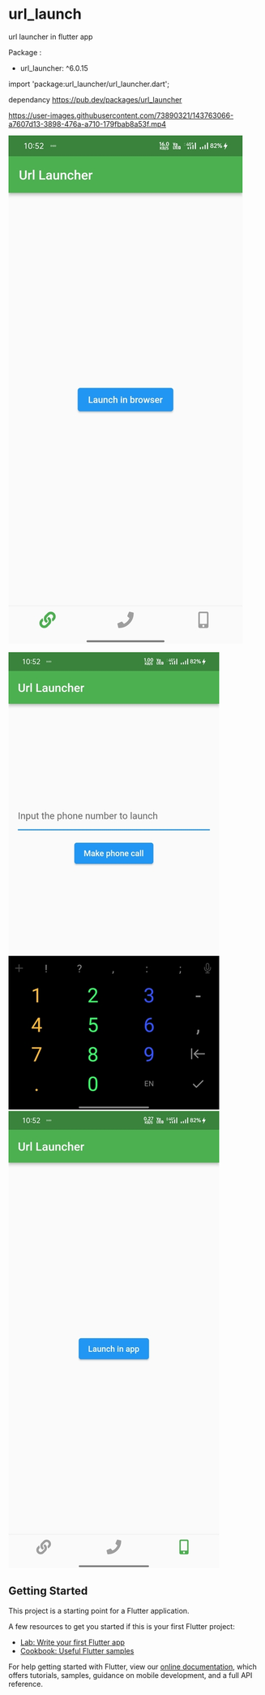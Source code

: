 # url_launch

url launcher in flutter app


Package :

- url_launcher: ^6.0.15

import 'package:url_launcher/url_launcher.dart';


dependancy
https://pub.dev/packages/url_launcher


https://user-images.githubusercontent.com/73890321/143763066-a7607d13-3898-476a-a710-179fbab8a53f.mp4



![CHEESE!](screenshot/browser1.jpg)


![CHEESE!](screenshot/phone1.jpg)  ![CHEESE!](screenshot/insideapp1.jpg)

## Getting Started

This project is a starting point for a Flutter application.

A few resources to get you started if this is your first Flutter project:

- [Lab: Write your first Flutter app](https://flutter.dev/docs/get-started/codelab)
- [Cookbook: Useful Flutter samples](https://flutter.dev/docs/cookbook)

For help getting started with Flutter, view our
[online documentation](https://flutter.dev/docs), which offers tutorials,
samples, guidance on mobile development, and a full API reference.
